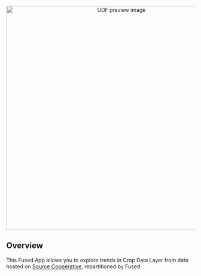 <!--fused:pin=3-->
<!--fused:preview-->
<p align="center"><img src="https://fused-magic.s3.amazonaws.com/thumbnails/apps-public/CDL_stats_preview.png" width="600" alt="UDF preview image"></p>

<!--fused:readme-->
## Overview

This Fused App allows you to explore trends in Crop Data Layer from data hosted on [Source Cooperative](https://source.coop/fused/hex/release_2025_04_beta/cdl), repartitioned by Fused

